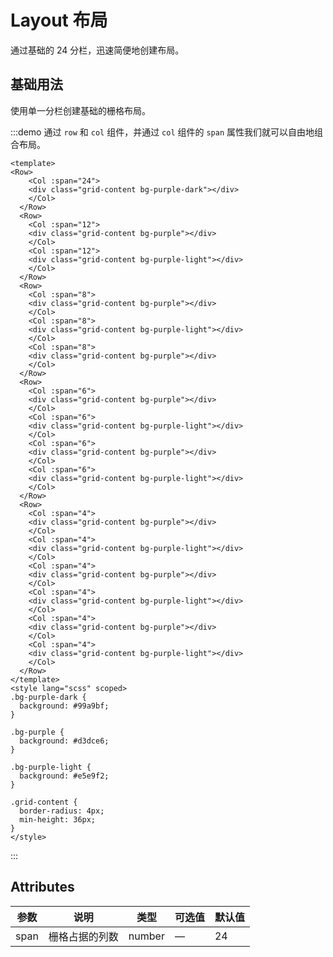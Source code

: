 # Layout 布局

通过基础的 24 分栏，迅速简便地创建布局。

## 基础用法

使用单一分栏创建基础的栅格布局。

:::demo 通过 `row` 和 `col` 组件，并通过 `col` 组件的 `span` 属性我们就可以自由地组合布局。
```vue
<template>
<Row>
    <Col :span="24">
    <div class="grid-content bg-purple-dark"></div>
    </Col>
  </Row>
  <Row>
    <Col :span="12">
    <div class="grid-content bg-purple"></div>
    </Col>
    <Col :span="12">
    <div class="grid-content bg-purple-light"></div>
    </Col>
  </Row>
  <Row>
    <Col :span="8">
    <div class="grid-content bg-purple"></div>
    </Col>
    <Col :span="8">
    <div class="grid-content bg-purple-light"></div>
    </Col>
    <Col :span="8">
    <div class="grid-content bg-purple"></div>
    </Col>
  </Row>
  <Row>
    <Col :span="6">
    <div class="grid-content bg-purple"></div>
    </Col>
    <Col :span="6">
    <div class="grid-content bg-purple-light"></div>
    </Col>
    <Col :span="6">
    <div class="grid-content bg-purple"></div>
    </Col>
    <Col :span="6">
    <div class="grid-content bg-purple-light"></div>
    </Col>
  </Row>
  <Row>
    <Col :span="4">
    <div class="grid-content bg-purple"></div>
    </Col>
    <Col :span="4">
    <div class="grid-content bg-purple-light"></div>
    </Col>
    <Col :span="4">
    <div class="grid-content bg-purple"></div>
    </Col>
    <Col :span="4">
    <div class="grid-content bg-purple-light"></div>
    </Col>
    <Col :span="4">
    <div class="grid-content bg-purple"></div>
    </Col>
    <Col :span="4">
    <div class="grid-content bg-purple-light"></div>
    </Col>
  </Row>
</template>
<style lang="scss" scoped>
.bg-purple-dark {
  background: #99a9bf;
}

.bg-purple {
  background: #d3dce6;
}

.bg-purple-light {
  background: #e5e9f2;
}

.grid-content {
  border-radius: 4px;
  min-height: 36px;
}
</style>
```
:::

## Attributes
| 参数      | 说明          | 类型         | 可选值   | 默认值 |
| ----------| -----------   | -----------  |  ----------- | -----------|
| span      | 栅格占据的列数          | number       | — | 24 |